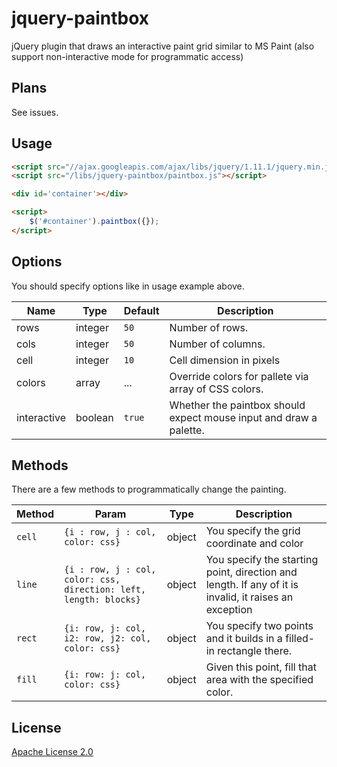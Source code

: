 # jquery-paintbox
jQuery plugin that draws an interactive paint grid similar to MS Paint (also support non-interactive mode for programmatic access)

Plans
-----

See issues.

Usage
-----
```html
<script src="//ajax.googleapis.com/ajax/libs/jquery/1.11.1/jquery.min.js"></script>
<script src="/libs/jquery-paintbox/paintbox.js"></script>

<div id='container'></div>

<script>
    $('#container').paintbox({});
</script>
```

Options
-------
You should specify options like in usage example above.

| Name | Type | Default | Description |
| ---- | ---- | ---- | ---- |
| rows | integer | `50` | Number of rows. |
| cols | integer | `50` | Number of columns. |
| cell | integer | `10` | Cell dimension in pixels |
| colors | array | ... | Override colors for pallete via array of CSS colors. |
| interactive | boolean | `true` | Whether the paintbox should expect mouse input and draw a palette. |

Methods
-------
There are a few methods to programmatically change the painting.

| Method | Param | Type | Description |
| ---- | ---- | ---- | ---- |
| `cell` | `{i : row, j : col, color: css}` | object | You specify the grid coordinate and color |
| `line` | `{i : row, j : col, color: css, direction: left, length: blocks}` | object | You specify the starting point, direction and length.  If any of it is invalid, it raises an exception |
| `rect` | `{i: row, j: col, i2: row, j2: col, color: css}` | object | You specify two points and it builds in a filled-in rectangle there.|
| `fill` | `{i: row: j: col, color: css}` | object | Given this point, fill that area with the specified color. |

License
-------
[Apache License 2.0](http://www.apache.org/licenses/LICENSE-2.0)

